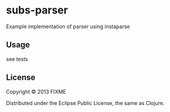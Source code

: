 # subs-parser

Example implementation of parser using instaparse

## Usage

see tests

## License

Copyright © 2013 FIXME

Distributed under the Eclipse Public License, the same as Clojure.
